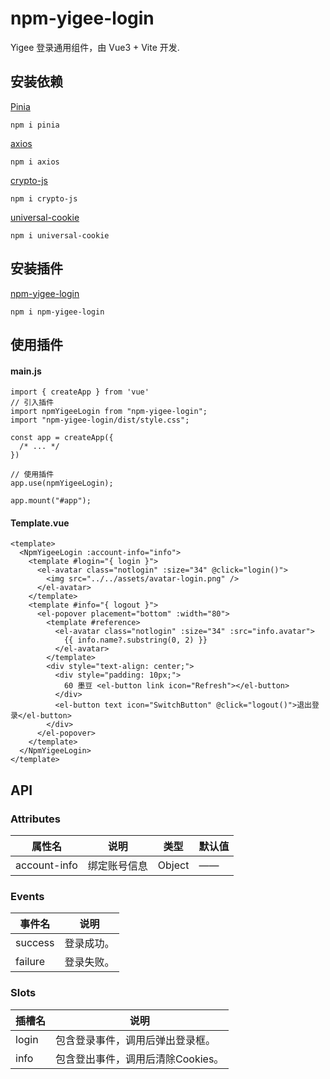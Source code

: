 # npm-yigee-login

Yigee 登录通用组件，由 Vue3 + Vite 开发.

## 安装依赖

[Pinia](https://www.npmjs.com/package/pinia)

```
npm i pinia
```

[axios](https://www.npmjs.com/package/axios)

```
npm i axios
```

[crypto-js](https://www.npmjs.com/package/crypto-js)

```
npm i crypto-js
```

[universal-cookie](https://www.npmjs.com/package/universal-cookie)

```
npm i universal-cookie
```

## 安装插件

[npm-yigee-login](https://www.npmjs.com/package/npm-yigee-login)

```
npm i npm-yigee-login
```

## 使用插件

#### main.js

```
import { createApp } from 'vue'
// 引入插件
import npmYigeeLogin from "npm-yigee-login";
import "npm-yigee-login/dist/style.css";

const app = createApp({
  /* ... */
})

// 使用插件
app.use(npmYigeeLogin);

app.mount("#app");
```

#### Template.vue

```
<template>
  <NpmYigeeLogin :account-info="info">
    <template #login="{ login }">
      <el-avatar class="notlogin" :size="34" @click="login()">
        <img src="../../assets/avatar-login.png" />
      </el-avatar>
    </template>
    <template #info="{ logout }">
      <el-popover placement="bottom" :width="80">
        <template #reference>
          <el-avatar class="notlogin" :size="34" :src="info.avatar">
            {{ info.name?.substring(0, 2) }}
          </el-avatar>
        </template>
        <div style="text-align: center;">
          <div style="padding: 10px;">
            60 墨豆 <el-button link icon="Refresh"></el-button>
          </div>
          <el-button text icon="SwitchButton" @click="logout()">退出登录</el-button>
        </div>
      </el-popover>
    </template>
  </NpmYigeeLogin>
</template>
```

## API

### Attributes

| 属性名       | 说明         | 类型   | 默认值 |
| ------------ | ------------ | ------ | ------ |
| account-info | 绑定账号信息 | Object | ——     |

### Events

| 事件名  | 说明       |
| ------- | ---------- |
| success | 登录成功。 |
| failure | 登录失败。 |

### Slots

| 插槽名 | 说明                              |
| ------ | --------------------------------- |
| login  | 包含登录事件，调用后弹出登录框。  |
| info   | 包含登出事件，调用后清除Cookies。 |
